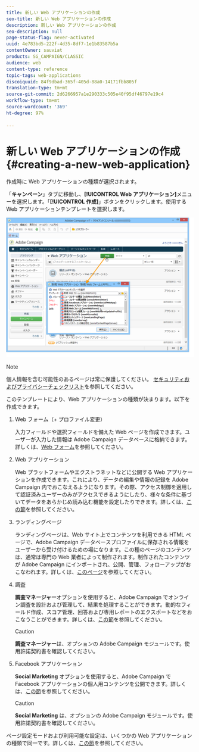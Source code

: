 ```yaml
---
title: 新しい Web アプリケーションの作成
seo-title: 新しい Web アプリケーションの作成
description: 新しい Web アプリケーションの作成
seo-description: null
page-status-flag: never-activated
uuid: 4e783bd5-222f-4d35-8df7-1e1b83587b5a
contentOwner: sauviat
products: SG_CAMPAIGN/CLASSIC
audience: web
content-type: reference
topic-tags: web-applications
discoiquuid: 84f9dbad-365f-405d-88a0-14171fbb805f
translation-type: tm+mt
source-git-commit: 2d6266957a1e290333c505e40f95df46797e19c4
workflow-type: tm+mt
source-wordcount: '369'
ht-degree: 97%

---
```



# 新しい Web アプリケーションの作成{#creating-a-new-web-application}

作成時に Web アプリケーションの種類が選択されます。

「**キャンペーン**」タブに移動し、**[!UICONTROL Web アプリケーション]**&#x200B;メニューを選択します。「**[!UICONTROL 作成]**」ボタンをクリックします。使用する Web アプリケーションテンプレートを選択します。

![](assets/webapp_create_from_campaign.png)

>[!NOTE]
>
>個人情報を含む可能性のあるページは常に保護してください。 [セキュリティおよびプライバシーチェックリスト](https://helpx.adobe.com/jp/campaign/kb/acc-security.html#privacy)を参照してください。

このテンプレートにより、Web アプリケーションの種類が決まります。以下を作成できます。

1. Web フォーム（+ プロファイル変更）

   入力フィールドや選択フィールドを備えた Web ページを作成できます。ユーザーが入力した情報は Adobe Campaign データベースに格納できます。詳しくは、[Web フォーム](../../web/using/about-web-forms.md)を参照してください。

1. Web アプリケーション

   Web プラットフォームやエクストラネットなどに公開する Web アプリケーションを作成できます。これにより、データの編集や情報の記録を Adobe Campaign 内でおこなえるようになります。その際、アクセス制御を適用して認証済みユーザーのみがアクセスできるようにしたり、様々な条件に基づいてデータをあらかじめ読み込む機能を設定したりできます。詳しくは、[この節](../../web/using/about-web-applications.md)を参照してください。

1. ランディングページ

   ランディングページは、Web サイト上でコンテンツを利用できる HTML ページで、Adobe Campaign データベースプロファイルに保存される情報をユーザーから受け付けるための場になります。この種のページのコンテンツは、通常は専門の Web 業者によって制作されます。制作されたコンテンツが Adobe Campaign にインポートされ、公開、管理、フォローアップがおこなわれます。詳しくは、[このページ](../../web/using/creating-a-landing-page.md)を参照してください。

1. 調査

   **調査マネージャー**&#x200B;オプションを使用すると、Adobe Campaign でオンライン調査を設計および管理して、結果を処理することができます。動的なフィールド作成、スコア管理、回答および専用レポートのエクスポートなどをおこなうことができます。詳しくは、[この節](../../web/using/about-surveys.md)を参照してください。

   >[!CAUTION]
   >
   >**調査マネージャー**&#x200B;は、オプションの Adobe Campaign モジュールです。使用許諾契約書を確認してください。

1. Facebook アプリケーション

   **Social Marketing** オプションを使用すると、Adobe Campaign で Facebook アプリケーションの個人用コンテンツを公開できます。詳しくは、[この節](../../social/using/about-social-marketing.md)を参照してください。

   >[!CAUTION]
   >
   >**Social Marketing** は、オプションの Adobe Campaign モジュールです。使用許諾契約書を確認してください。

ページ設定モードおよび利用可能な設定は、いくつかの Web アプリケーションの種類で同一です。詳しくは、[この節](../../web/using/about-web-forms.md)を参照してください。
